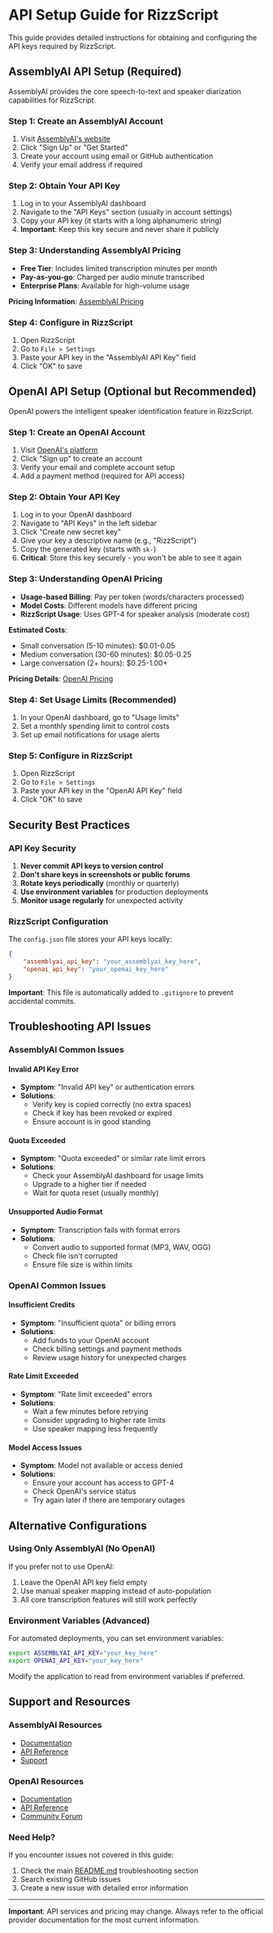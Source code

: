 # API Setup Guide for RizzScript

This guide provides detailed instructions for obtaining and configuring the API keys required by RizzScript.

## AssemblyAI API Setup (Required)

AssemblyAI provides the core speech-to-text and speaker diarization capabilities for RizzScript.

### Step 1: Create an AssemblyAI Account

1. Visit [AssemblyAI's website](https://www.assemblyai.com/)
2. Click "Sign Up" or "Get Started"
3. Create your account using email or GitHub authentication
4. Verify your email address if required

### Step 2: Obtain Your API Key

1. Log in to your AssemblyAI dashboard
2. Navigate to the "API Keys" section (usually in account settings)
3. Copy your API key (it starts with a long alphanumeric string)
4. **Important**: Keep this key secure and never share it publicly

### Step 3: Understanding AssemblyAI Pricing

- **Free Tier**: Includes limited transcription minutes per month
- **Pay-as-you-go**: Charged per audio minute transcribed
- **Enterprise Plans**: Available for high-volume usage

**Pricing Information**: [AssemblyAI Pricing](https://www.assemblyai.com/pricing)

### Step 4: Configure in RizzScript

1. Open RizzScript
2. Go to `File > Settings`
3. Paste your API key in the "AssemblyAI API Key" field
4. Click "OK" to save

## OpenAI API Setup (Optional but Recommended)

OpenAI powers the intelligent speaker identification feature in RizzScript.

### Step 1: Create an OpenAI Account

1. Visit [OpenAI's platform](https://platform.openai.com/)
2. Click "Sign up" to create an account
3. Verify your email and complete account setup
4. Add a payment method (required for API access)

### Step 2: Obtain Your API Key

1. Log in to your OpenAI dashboard
2. Navigate to "API Keys" in the left sidebar
3. Click "Create new secret key"
4. Give your key a descriptive name (e.g., "RizzScript")
5. Copy the generated key (starts with `sk-`)
6. **Critical**: Store this key securely - you won't be able to see it again

### Step 3: Understanding OpenAI Pricing

- **Usage-based Billing**: Pay per token (words/characters processed)
- **Model Costs**: Different models have different pricing
- **RizzScript Usage**: Uses GPT-4 for speaker analysis (moderate cost)

**Estimated Costs**:
- Small conversation (5-10 minutes): $0.01-0.05
- Medium conversation (30-60 minutes): $0.05-0.25
- Large conversation (2+ hours): $0.25-1.00+

**Pricing Details**: [OpenAI Pricing](https://openai.com/pricing)

### Step 4: Set Usage Limits (Recommended)

1. In your OpenAI dashboard, go to "Usage limits"
2. Set a monthly spending limit to control costs
3. Set up email notifications for usage alerts

### Step 5: Configure in RizzScript

1. Open RizzScript
2. Go to `File > Settings`
3. Paste your API key in the "OpenAI API Key" field
4. Click "OK" to save

## Security Best Practices

### API Key Security

1. **Never commit API keys to version control**
2. **Don't share keys in screenshots or public forums**
3. **Rotate keys periodically** (monthly or quarterly)
4. **Use environment variables** for production deployments
5. **Monitor usage regularly** for unexpected activity

### RizzScript Configuration

The `config.json` file stores your API keys locally:
```json
{
    "assemblyai_api_key": "your_assemblyai_key_here",
    "openai_api_key": "your_openai_key_here"
}
```

**Important**: This file is automatically added to `.gitignore` to prevent accidental commits.

## Troubleshooting API Issues

### AssemblyAI Common Issues

#### Invalid API Key Error
- **Symptom**: "Invalid API key" or authentication errors
- **Solutions**:
  - Verify key is copied correctly (no extra spaces)
  - Check if key has been revoked or expired
  - Ensure account is in good standing

#### Quota Exceeded
- **Symptom**: "Quota exceeded" or similar rate limit errors
- **Solutions**:
  - Check your AssemblyAI dashboard for usage limits
  - Upgrade to a higher tier if needed
  - Wait for quota reset (usually monthly)

#### Unsupported Audio Format
- **Symptom**: Transcription fails with format errors
- **Solutions**:
  - Convert audio to supported format (MP3, WAV, OGG)
  - Check file isn't corrupted
  - Ensure file size is within limits

### OpenAI Common Issues

#### Insufficient Credits
- **Symptom**: "Insufficient quota" or billing errors
- **Solutions**:
  - Add funds to your OpenAI account
  - Check billing settings and payment methods
  - Review usage history for unexpected charges

#### Rate Limit Exceeded
- **Symptom**: "Rate limit exceeded" errors
- **Solutions**:
  - Wait a few minutes before retrying
  - Consider upgrading to higher rate limits
  - Use speaker mapping less frequently

#### Model Access Issues
- **Symptom**: Model not available or access denied
- **Solutions**:
  - Ensure your account has access to GPT-4
  - Check OpenAI's service status
  - Try again later if there are temporary outages

## Alternative Configurations

### Using Only AssemblyAI (No OpenAI)

If you prefer not to use OpenAI:
1. Leave the OpenAI API key field empty
2. Use manual speaker mapping instead of auto-population
3. All core transcription features will still work perfectly

### Environment Variables (Advanced)

For automated deployments, you can set environment variables:
```bash
export ASSEMBLYAI_API_KEY="your_key_here"
export OPENAI_API_KEY="your_key_here"
```

Modify the application to read from environment variables if preferred.

## Support and Resources

### AssemblyAI Resources
- [Documentation](https://www.assemblyai.com/docs/)
- [API Reference](https://www.assemblyai.com/docs/api-reference)
- [Support](https://www.assemblyai.com/contact)

### OpenAI Resources
- [Documentation](https://platform.openai.com/docs)
- [API Reference](https://platform.openai.com/docs/api-reference)
- [Community Forum](https://community.openai.com/)

### Need Help?

If you encounter issues not covered in this guide:
1. Check the main [README.md](README.md) troubleshooting section
2. Search existing GitHub issues
3. Create a new issue with detailed error information

---

**Important**: API services and pricing may change. Always refer to the official provider documentation for the most current information.